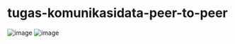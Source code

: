 # tugas-komunikasidata-peer-to-peer
![image](https://github.com/user-attachments/assets/32670bc2-9f79-422d-8683-73daf977e754)
![image](https://github.com/user-attachments/assets/05b908bf-4ea0-4edd-bbc5-1d7418c5c4a5)


